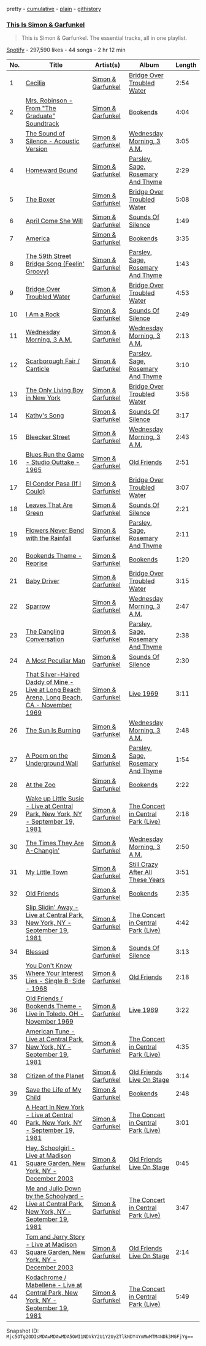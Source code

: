pretty - [cumulative](/playlists/cumulative/37i9dQZF1DZ06evO48MYmY.md) - [plain](/playlists/plain/37i9dQZF1DZ06evO48MYmY) - [githistory](https://github.githistory.xyz/mackorone/spotify-playlist-archive/blob/main/playlists/plain/37i9dQZF1DZ06evO48MYmY)

### [This Is Simon & Garfunkel](https://open.spotify.com/playlist/37i9dQZF1DZ06evO48MYmY)

> This is Simon & Garfunkel\. The essential tracks, all in one playlist.

[Spotify](https://open.spotify.com/user/spotify) - 297,590 likes - 44 songs - 2 hr 12 min

| No. | Title | Artist(s) | Album | Length |
|---|---|---|---|---|
| 1 | [Cecilia](https://open.spotify.com/track/6QhXQOpyYvbpdbyjgAqKdY) | [Simon & Garfunkel](https://open.spotify.com/artist/70cRZdQywnSFp9pnc2WTCE) | [Bridge Over Troubled Water](https://open.spotify.com/album/0JwHz5SSvpYWuuCNbtYZoV) | 2:54 |
| 2 | [Mrs\. Robinson \- From "The Graduate" Soundtrack](https://open.spotify.com/track/0iOZM63lendWRTTeKhZBSC) | [Simon & Garfunkel](https://open.spotify.com/artist/70cRZdQywnSFp9pnc2WTCE) | [Bookends](https://open.spotify.com/album/3bzgbgiytguTDnwzflAZr2) | 4:04 |
| 3 | [The Sound of Silence \- Acoustic Version](https://open.spotify.com/track/5y788ya4NvwhBznoDIcXwK) | [Simon & Garfunkel](https://open.spotify.com/artist/70cRZdQywnSFp9pnc2WTCE) | [Wednesday Morning, 3 A.M.](https://open.spotify.com/album/5pnJrocLlZ3FWEbcr2PTz0) | 3:05 |
| 4 | [Homeward Bound](https://open.spotify.com/track/4Xl2PrS3DJqqSKXCo6Uhv9) | [Simon & Garfunkel](https://open.spotify.com/artist/70cRZdQywnSFp9pnc2WTCE) | [Parsley, Sage, Rosemary And Thyme](https://open.spotify.com/album/1sh32o99zA04PJIUJUpEj7) | 2:29 |
| 5 | [The Boxer](https://open.spotify.com/track/76TZCvJ8GitQ2FA1q5dKu0) | [Simon & Garfunkel](https://open.spotify.com/artist/70cRZdQywnSFp9pnc2WTCE) | [Bridge Over Troubled Water](https://open.spotify.com/album/0JwHz5SSvpYWuuCNbtYZoV) | 5:08 |
| 6 | [April Come She Will](https://open.spotify.com/track/0djZ2ndRfAL69WYNra5jRC) | [Simon & Garfunkel](https://open.spotify.com/artist/70cRZdQywnSFp9pnc2WTCE) | [Sounds Of Silence](https://open.spotify.com/album/07RAGILF28QweYQSZasr5k) | 1:49 |
| 7 | [America](https://open.spotify.com/track/6dfhF1BDGmhM69fnCb6wSC) | [Simon & Garfunkel](https://open.spotify.com/artist/70cRZdQywnSFp9pnc2WTCE) | [Bookends](https://open.spotify.com/album/3bzgbgiytguTDnwzflAZr2) | 3:35 |
| 8 | [The 59th Street Bridge Song \(Feelin' Groovy\)](https://open.spotify.com/track/0dzbfio3qTYG9uk40SJNcr) | [Simon & Garfunkel](https://open.spotify.com/artist/70cRZdQywnSFp9pnc2WTCE) | [Parsley, Sage, Rosemary And Thyme](https://open.spotify.com/album/1sh32o99zA04PJIUJUpEj7) | 1:43 |
| 9 | [Bridge Over Troubled Water](https://open.spotify.com/track/6l8EbYRtQMgKOyc1gcDHF9) | [Simon & Garfunkel](https://open.spotify.com/artist/70cRZdQywnSFp9pnc2WTCE) | [Bridge Over Troubled Water](https://open.spotify.com/album/0JwHz5SSvpYWuuCNbtYZoV) | 4:53 |
| 10 | [I Am a Rock](https://open.spotify.com/track/0byOqNZN9ailhoORv5Ps0Z) | [Simon & Garfunkel](https://open.spotify.com/artist/70cRZdQywnSFp9pnc2WTCE) | [Sounds Of Silence](https://open.spotify.com/album/07RAGILF28QweYQSZasr5k) | 2:49 |
| 11 | [Wednesday Morning, 3 A.M.](https://open.spotify.com/track/6XlcraQqLY6wGnXpoVeoko) | [Simon & Garfunkel](https://open.spotify.com/artist/70cRZdQywnSFp9pnc2WTCE) | [Wednesday Morning, 3 A.M.](https://open.spotify.com/album/5pnJrocLlZ3FWEbcr2PTz0) | 2:13 |
| 12 | [Scarborough Fair / Canticle](https://open.spotify.com/track/3g2fYZW5v2od8KIF7VktT0) | [Simon & Garfunkel](https://open.spotify.com/artist/70cRZdQywnSFp9pnc2WTCE) | [Parsley, Sage, Rosemary And Thyme](https://open.spotify.com/album/1sh32o99zA04PJIUJUpEj7) | 3:10 |
| 13 | [The Only Living Boy in New York](https://open.spotify.com/track/5MbXzXGbqobR8xPVPs8OXA) | [Simon & Garfunkel](https://open.spotify.com/artist/70cRZdQywnSFp9pnc2WTCE) | [Bridge Over Troubled Water](https://open.spotify.com/album/0JwHz5SSvpYWuuCNbtYZoV) | 3:58 |
| 14 | [Kathy's Song](https://open.spotify.com/track/4Acofe9hICRvyBTP5hFNk0) | [Simon & Garfunkel](https://open.spotify.com/artist/70cRZdQywnSFp9pnc2WTCE) | [Sounds Of Silence](https://open.spotify.com/album/07RAGILF28QweYQSZasr5k) | 3:17 |
| 15 | [Bleecker Street](https://open.spotify.com/track/4c0ecVwn17owdwpIBL07wC) | [Simon & Garfunkel](https://open.spotify.com/artist/70cRZdQywnSFp9pnc2WTCE) | [Wednesday Morning, 3 A.M.](https://open.spotify.com/album/5pnJrocLlZ3FWEbcr2PTz0) | 2:43 |
| 16 | [Blues Run the Game \- Studio Outtake \- 1965](https://open.spotify.com/track/6tMRhn8hTFJm2A87tmjJPr) | [Simon & Garfunkel](https://open.spotify.com/artist/70cRZdQywnSFp9pnc2WTCE) | [Old Friends](https://open.spotify.com/album/3m1Gr5BQXhKZKf2yV7h2nl) | 2:51 |
| 17 | [El Condor Pasa \(If I Could\)](https://open.spotify.com/track/1eN42Q7IWRzRBq8eW2Y2TE) | [Simon & Garfunkel](https://open.spotify.com/artist/70cRZdQywnSFp9pnc2WTCE) | [Bridge Over Troubled Water](https://open.spotify.com/album/0JwHz5SSvpYWuuCNbtYZoV) | 3:07 |
| 18 | [Leaves That Are Green](https://open.spotify.com/track/1DrirX7vAJMDAoz37ZbSeA) | [Simon & Garfunkel](https://open.spotify.com/artist/70cRZdQywnSFp9pnc2WTCE) | [Sounds Of Silence](https://open.spotify.com/album/07RAGILF28QweYQSZasr5k) | 2:21 |
| 19 | [Flowers Never Bend with the Rainfall](https://open.spotify.com/track/0qSITuCPLxjoDtESBy70WO) | [Simon & Garfunkel](https://open.spotify.com/artist/70cRZdQywnSFp9pnc2WTCE) | [Parsley, Sage, Rosemary And Thyme](https://open.spotify.com/album/1sh32o99zA04PJIUJUpEj7) | 2:11 |
| 20 | [Bookends Theme \- Reprise](https://open.spotify.com/track/0Q3GpBYKy5Mx97TNBJVibl) | [Simon & Garfunkel](https://open.spotify.com/artist/70cRZdQywnSFp9pnc2WTCE) | [Bookends](https://open.spotify.com/album/3bzgbgiytguTDnwzflAZr2) | 1:20 |
| 21 | [Baby Driver](https://open.spotify.com/track/5Bh8l8evdBSIoaK6EP1bWI) | [Simon & Garfunkel](https://open.spotify.com/artist/70cRZdQywnSFp9pnc2WTCE) | [Bridge Over Troubled Water](https://open.spotify.com/album/0JwHz5SSvpYWuuCNbtYZoV) | 3:15 |
| 22 | [Sparrow](https://open.spotify.com/track/7pz0HomuJsxkbrNQUHNYBE) | [Simon & Garfunkel](https://open.spotify.com/artist/70cRZdQywnSFp9pnc2WTCE) | [Wednesday Morning, 3 A.M.](https://open.spotify.com/album/5pnJrocLlZ3FWEbcr2PTz0) | 2:47 |
| 23 | [The Dangling Conversation](https://open.spotify.com/track/1tQy2AqgFc0AdddmIboIfX) | [Simon & Garfunkel](https://open.spotify.com/artist/70cRZdQywnSFp9pnc2WTCE) | [Parsley, Sage, Rosemary And Thyme](https://open.spotify.com/album/1sh32o99zA04PJIUJUpEj7) | 2:38 |
| 24 | [A Most Peculiar Man](https://open.spotify.com/track/5B5dFE2ofUxmsXbhGrPZT9) | [Simon & Garfunkel](https://open.spotify.com/artist/70cRZdQywnSFp9pnc2WTCE) | [Sounds Of Silence](https://open.spotify.com/album/07RAGILF28QweYQSZasr5k) | 2:30 |
| 25 | [That Silver\-Haired Daddy of Mine \- Live at Long Beach Arena, Long Beach, CA \- November 1969](https://open.spotify.com/track/4aBIXNKJ5SvyTaZLhnisnw) | [Simon & Garfunkel](https://open.spotify.com/artist/70cRZdQywnSFp9pnc2WTCE) | [Live 1969](https://open.spotify.com/album/1agP6sAeWsH8Pgm8WrVtdl) | 3:11 |
| 26 | [The Sun Is Burning](https://open.spotify.com/track/3bophIN3WTxzLd4yiIZv6X) | [Simon & Garfunkel](https://open.spotify.com/artist/70cRZdQywnSFp9pnc2WTCE) | [Wednesday Morning, 3 A.M.](https://open.spotify.com/album/5pnJrocLlZ3FWEbcr2PTz0) | 2:48 |
| 27 | [A Poem on the Underground Wall](https://open.spotify.com/track/0CtuChNoy9SwaiOddQ4EPc) | [Simon & Garfunkel](https://open.spotify.com/artist/70cRZdQywnSFp9pnc2WTCE) | [Parsley, Sage, Rosemary And Thyme](https://open.spotify.com/album/1sh32o99zA04PJIUJUpEj7) | 1:54 |
| 28 | [At the Zoo](https://open.spotify.com/track/0b1NUCAYfEOuPx9nELBBfX) | [Simon & Garfunkel](https://open.spotify.com/artist/70cRZdQywnSFp9pnc2WTCE) | [Bookends](https://open.spotify.com/album/3bzgbgiytguTDnwzflAZr2) | 2:22 |
| 29 | [Wake up Little Susie \- Live at Central Park, New York, NY \- September 19, 1981](https://open.spotify.com/track/3i10Co0CjEzd1UpamggnlT) | [Simon & Garfunkel](https://open.spotify.com/artist/70cRZdQywnSFp9pnc2WTCE) | [The Concert in Central Park \(Live\)](https://open.spotify.com/album/3nIU4gxyq0MK4mlWE8ePqb) | 2:18 |
| 30 | [The Times They Are A\-Changin'](https://open.spotify.com/track/3sO5oZ9NLbAlU6h1qVCPJq) | [Simon & Garfunkel](https://open.spotify.com/artist/70cRZdQywnSFp9pnc2WTCE) | [Wednesday Morning, 3 A.M.](https://open.spotify.com/album/5pnJrocLlZ3FWEbcr2PTz0) | 2:50 |
| 31 | [My Little Town](https://open.spotify.com/track/3obrfotpr4kLCKiOu2GZ4Q) | [Simon & Garfunkel](https://open.spotify.com/artist/70cRZdQywnSFp9pnc2WTCE) | [Still Crazy After All These Years](https://open.spotify.com/album/4A366gjTrYQwmRtkTezF2W) | 3:51 |
| 32 | [Old Friends](https://open.spotify.com/track/7vJRHZP1PuNwjUcoCsWlul) | [Simon & Garfunkel](https://open.spotify.com/artist/70cRZdQywnSFp9pnc2WTCE) | [Bookends](https://open.spotify.com/album/3bzgbgiytguTDnwzflAZr2) | 2:35 |
| 33 | [Slip Slidin' Away \- Live at Central Park, New York, NY \- September 19, 1981](https://open.spotify.com/track/3sfwzml4pqeGyeK1aTEmAF) | [Simon & Garfunkel](https://open.spotify.com/artist/70cRZdQywnSFp9pnc2WTCE) | [The Concert in Central Park \(Live\)](https://open.spotify.com/album/3nIU4gxyq0MK4mlWE8ePqb) | 4:42 |
| 34 | [Blessed](https://open.spotify.com/track/1NsReekFMb5e2wVcOQGoAL) | [Simon & Garfunkel](https://open.spotify.com/artist/70cRZdQywnSFp9pnc2WTCE) | [Sounds Of Silence](https://open.spotify.com/album/07RAGILF28QweYQSZasr5k) | 3:13 |
| 35 | [You Don't Know Where Your Interest Lies \- Single B\-Side \- 1968](https://open.spotify.com/track/0umD849rktmP7fcXCSukYk) | [Simon & Garfunkel](https://open.spotify.com/artist/70cRZdQywnSFp9pnc2WTCE) | [Old Friends](https://open.spotify.com/album/3m1Gr5BQXhKZKf2yV7h2nl) | 2:18 |
| 36 | [Old Friends / Bookends Theme \- Live in Toledo, OH \- November 1969](https://open.spotify.com/track/5dKUMWNp0Y18VHkGGJCJR9) | [Simon & Garfunkel](https://open.spotify.com/artist/70cRZdQywnSFp9pnc2WTCE) | [Live 1969](https://open.spotify.com/album/1agP6sAeWsH8Pgm8WrVtdl) | 3:22 |
| 37 | [American Tune \- Live at Central Park, New York, NY \- September 19, 1981](https://open.spotify.com/track/6xoFYGW7KJsF4SfTz8nxOk) | [Simon & Garfunkel](https://open.spotify.com/artist/70cRZdQywnSFp9pnc2WTCE) | [The Concert in Central Park \(Live\)](https://open.spotify.com/album/3nIU4gxyq0MK4mlWE8ePqb) | 4:35 |
| 38 | [Citizen of the Planet](https://open.spotify.com/track/1ir7Or967weO0kwfatM7W5) | [Simon & Garfunkel](https://open.spotify.com/artist/70cRZdQywnSFp9pnc2WTCE) | [Old Friends Live On Stage](https://open.spotify.com/album/3jgeQPfd5s935zMEJ6djm5) | 3:14 |
| 39 | [Save the Life of My Child](https://open.spotify.com/track/12LiUnumZMkhKJxhiivVXW) | [Simon & Garfunkel](https://open.spotify.com/artist/70cRZdQywnSFp9pnc2WTCE) | [Bookends](https://open.spotify.com/album/3bzgbgiytguTDnwzflAZr2) | 2:48 |
| 40 | [A Heart In New York \- Live at Central Park, New York, NY \- September 19, 1981](https://open.spotify.com/track/6IyU2LIPfopCfbWewM2UdO) | [Simon & Garfunkel](https://open.spotify.com/artist/70cRZdQywnSFp9pnc2WTCE) | [The Concert in Central Park \(Live\)](https://open.spotify.com/album/3nIU4gxyq0MK4mlWE8ePqb) | 3:01 |
| 41 | [Hey, Schoolgirl \- Live at Madison Square Garden, New York, NY \- December 2003](https://open.spotify.com/track/0gLKbk1cOAy2bbBOsbPALz) | [Simon & Garfunkel](https://open.spotify.com/artist/70cRZdQywnSFp9pnc2WTCE) | [Old Friends Live On Stage](https://open.spotify.com/album/3jgeQPfd5s935zMEJ6djm5) | 0:45 |
| 42 | [Me and Julio Down by the Schoolyard \- Live at Central Park, New York, NY \- September 19, 1981](https://open.spotify.com/track/48mETFQ8n1Cq04eR32eyAn) | [Simon & Garfunkel](https://open.spotify.com/artist/70cRZdQywnSFp9pnc2WTCE) | [The Concert in Central Park \(Live\)](https://open.spotify.com/album/3nIU4gxyq0MK4mlWE8ePqb) | 3:47 |
| 43 | [Tom and Jerry Story \- Live at Madison Square Garden, New York, NY \- December 2003](https://open.spotify.com/track/17cNaiZu4NMvDlqVBL6HIS) | [Simon & Garfunkel](https://open.spotify.com/artist/70cRZdQywnSFp9pnc2WTCE) | [Old Friends Live On Stage](https://open.spotify.com/album/3jgeQPfd5s935zMEJ6djm5) | 2:14 |
| 44 | [Kodachrome / Mabellene \- Live at Central Park, New York, NY \- September 19, 1981](https://open.spotify.com/track/1f4CJp5p2OWS0dsyK1symi) | [Simon & Garfunkel](https://open.spotify.com/artist/70cRZdQywnSFp9pnc2WTCE) | [The Concert in Central Park \(Live\)](https://open.spotify.com/album/3nIU4gxyq0MK4mlWE8ePqb) | 5:49 |

Snapshot ID: `Mjc5OTg2ODIsMDAwMDAwMDA5OWI1NDVkY2U1Y2UyZTlkNDY4YmMwMTM4NDk3MGFjYg==`
